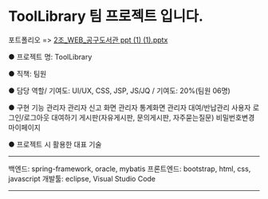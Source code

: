 # ToolLibrary 팀 프로젝트 입니다. 
포트폴리오 => [2조_WEB_공구도서관 ppt  (1) (1).pptx](https://github.com/jisun22/ToolLibrary/files/10343058/2._WEB_.ppt.1.1.pptx)


● 프로젝트 명: ToolLibrary

● 직책: 팀원

● 담당 역할/ 기여도: UI/UX, CSS, JSP, JS/JQ / 기여도: 20%(팀원 06명)

● 구현 기능
관리자 
관리자 신고 화면
관리자 통계화면
관리자 대여/반납관리
사용자
로그인/로그아웃
대여하기
게시판(자유게시판, 문의게시판, 자주묻는질문)
비밀번호변경
마이페이지

● 프로젝트 시 활용한 대표 기술 
*********************************************
백엔드: spring-framework, oracle, mybatis
프론트엔드: bootstrap, html, css, javascript
개발툴: eclipse, Visual Studio Code
*********************************************
